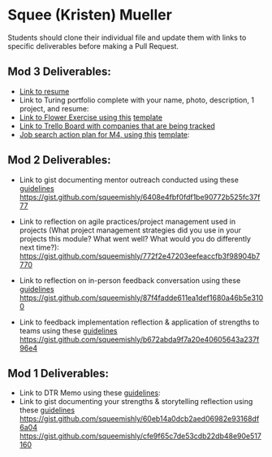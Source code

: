 # Squee (Kristen) Mueller

Students should clone their individual file and update them with links to specific deliverables before making a Pull Request.

## Mod 3 Deliverables:

* [Link to resume](https://1drv.ms/b/s!Aq_tT7YbzIDhgXFIV18PpzI3ZwBv)
* Link to Turing portfolio complete with your name, photo, description, 1 project, and resume:
* [Link to Flower Exercise using this](https://gist.github.com/squeemishly/e634e46ac6c19a38a15a9319034dba94) [template](https://github.com/turingschool/career-development-curriculum/blob/master/files/Career%20Unit%20-%20The%20Flower%20Diagram.pdf) 
* [Link to Trello Board with companies that are being tracked](https://trello.com/b/S9WUGjZq/job-search)
* [Job search action plan for M4, using this](https://gist.github.com/squeemishly/092b5e8b003aecf73b21260d9b0fdc33) [template](https://github.com/turingschool/career-development-curriculum/blob/master/module_three/mod_4_action_plan_template.md):

## Mod 2 Deliverables:
* Link to gist documenting mentor outreach conducted using these [guidelines](https://github.com/turingschool/career-development-curriculum/blob/master/module_two/cold_outreach_i_guidelines.md)
https://gist.github.com/squeemishly/6408e4fbf0fdf1be90772b525fc37f77

* Link to reflection on agile practices/project management used in projects (What project management strategies did you use in your projects this module? What went well? What would you do differently next time?):
https://gist.github.com/squeemishly/772f2e47203eefeaccfb3f98904b7770

* Link to reflection on in-person feedback conversation using these [guidelines](https://github.com/turingschool/career-development-curriculum/blob/master/module_two/feedback_conversation_reflection_guidelines.md)
https://gist.github.com/squeemishly/87f4fadde611ea1def1680a46b5e3100

* Link to feedback implementation reflection & application of strengths to teams using these [guidelines](https://github.com/turingschool/career-development-curriculum/blob/master/module_two/feedback_implementation_strengths_reflection.md)
https://gist.github.com/squeemishly/b672abda9f7a20e40605643a237f96e4


## Mod 1 Deliverables:
* Link to DTR Memo using these [guidelines](https://github.com/turingschool/career-development-curriculum/blob/master/module_one/dtr_guidelines_memo.md):
* Link to gist documenting your strengths & storytelling reflection using these [guidelines](https://github.com/turingschool/career-development-curriculum/blob/master/module_one/strengths_storytelling_reflection.md)
https://gist.github.com/squeemishly/60eb14a0dcb2aed06982e93168df6a04
https://gist.github.com/squeemishly/cfe9f65c7de53cdb22db48e90e517160
